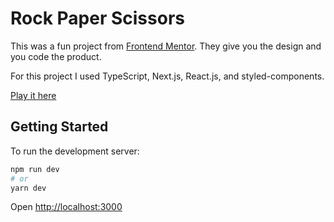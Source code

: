 # Rock Paper Scissors

This was a fun project from [Frontend Mentor](https://www.frontendmentor.io/challenges/rock-paper-scissors-game-pTgwgvgH).
They give you the design and you code the product. 

For this project I used TypeScript, Next.js, React.js, and styled-components.    

[Play it here](https://rock-paper-scissors.spencerhemstreet.now.sh/)

## Getting Started

To run the development server:

```bash
npm run dev
# or
yarn dev
```

Open [http://localhost:3000](http://localhost:3000) 

